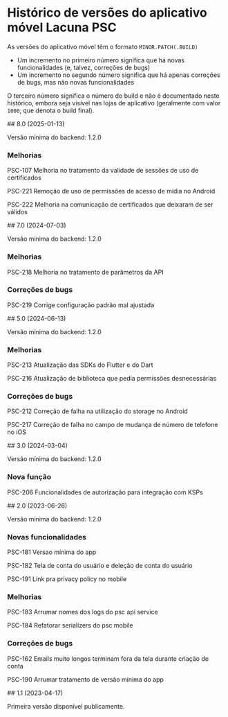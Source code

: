 ﻿# Histórico de versões do aplicativo móvel Lacuna PSC

As versões do aplicativo móvel têm o formato `MINOR.PATCH(.BUILD)`

* Um incremento no primeiro número significa que há novas funcionalidades (e, talvez, correções de bugs)
* Um incremento no segundo número significa que há apenas correções de bugs, mas não novas funcionalidades

O terceiro número significa o número do build e não é documentado neste histórico, embora seja visível nas lojas de aplicativo (geralmente com valor `1000`, que denota o build final).


<a name="v8-0" />
## 8.0 (2025-01-13)

Versão mínima do backend: 1.2.0

### Melhorias

PSC-107 Melhoria no tratamento da validade de sessões de uso de certificados

PSC-221 Remoção de uso de permissões de acesso de mídia no Android

PSC-222 Melhoria na comunicação de certificados que deixaram de ser válidos



<a name="v7-0" />
## 7.0 (2024-07-03)

Versão mínima do backend: 1.2.0

### Melhorias

PSC-218 Melhoria no tratamento de parâmetros da API

### Correções de bugs

PSC-219 Corrige configuração padrão mal ajustada



<a name="v5-0" />
## 5.0 (2024-06-13)

Versão mínima do backend: 1.2.0

### Melhorias

PSC-213 Atualização das SDKs do Flutter e do Dart

PSC-216 Atualização de biblioteca que pedia permissões desnecessárias

### Correções de bugs

PSC-212 Correção de falha na utilização do storage no Android

PSC-217 Correção de falha no campo de mudança de número de telefone no iOS



<a name="v3-0" />
## 3.0 (2024-03-04)

Versão mínima do backend: 1.2.0

### Nova função

PSC-206 Funcionalidades de autorização para integração com KSPs



<a name="v2-0" />
## 2.0 (2023-06-26)

Versão mínima do backend: 1.2.0

### Novas funcionalidades

PSC-181 Versao mínima do app

PSC-182 Tela de conta do usuário e deleção de conta do usuário

PSC-191 Link pra privacy policy no mobile

### Melhorias

PSC-183 Arrumar nomes dos logs do psc api service

PSC-184 Refatorar serializers do psc mobile

### Correções de bugs

PSC-162 Emails muito longos terminam fora da tela durante criação de conta

PSC-190 Arrumar tratamento de versão mínima do app



<a name="v1-1" />
## 1.1 (2023-04-17)

Primeira versão disponível publicamente.
